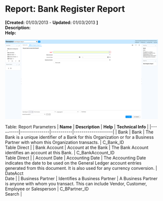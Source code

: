 # Report: Bank Register Report

**[Created:** 01/03/2013 - **Updated:** 01/03/2013 **]**  
**Description:**   
**Help:**   

![](/img/docs/manual/BankRegisterReport-Report_iDempiere_v12.0.0.png)

Table: Report Parameters
| **Name** | **Description** | **Help** | **Technical Info** |
|----------|---------------|-----------|--------------------|
| Bank | Bank | The Bank is a unique identifier of a Bank for this Organization or for a Business Partner with whom this Organization transacts. | C_Bank_ID<br/>Table Direct | 
| Bank Account | Account at the Bank | The Bank Account identifies an account at this Bank. | C_BankAccount_ID<br/>Table Direct | 
| Account Date | Accounting Date | The Accounting Date indicates the date to be used on the General Ledger account entries generated from this document. It is also used for any currency conversion. | DateAcct<br/>Date | 
| Business Partner | Identifies a Business Partner | A Business Partner is anyone with whom you transact.  This can include Vendor, Customer, Employee or Salesperson | C_BPartner_ID<br/>Search | 


